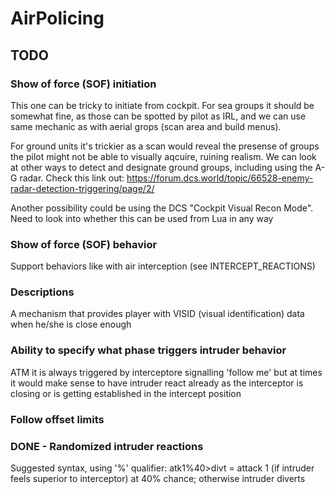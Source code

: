 # AirPolicing


## TODO

### Show of force (SOF) initiation
This one can be tricky to initiate from cockpit. For sea groups it should be somewhat fine, as those can be spotted by pilot as IRL, and we can use same mechanic as with aerial grops (scan area and build menus). 

For ground units it's trickier as a scan would reveal the presense of groups the pilot might not be able to visually aqcuire, ruining realism. We can look at other ways to detect and designate ground groups, including using the A-G radar. Check this link out: https://forum.dcs.world/topic/66528-enemy-radar-detection-triggering/page/2/

Another possibility could be using the DCS "Cockpit Visual Recon Mode". Need to look into whether this can be used from Lua in any way

### Show of force (SOF) behavior
Support behaviors like with air interception (see INTERCEPT_REACTIONS)

### Descriptions
A mechanism that provides player with VISID (visual identification) data when he/she is close enough

### Ability to specify what phase triggers intruder behavior
ATM it is always triggered by interceptore signalling 'follow me' but at times it would make sense to have intruder react already as the interceptor is closing or is getting established in the intercept position

### Follow offset limits


### DONE - Randomized intruder reactions 
Suggested syntax, using '%' qualifier: atk1%40>divt = attack 1 (if intruder feels superior to interceptor) at 40% chance; otherwise intruder diverts
